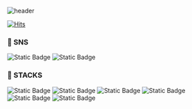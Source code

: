 ![header](https://capsule-render.vercel.app/api?type=waving&color=0:93d2ff,100:a3a9f0&height=300&section=header&text=Welcome%20to%20gyuri's%20GitHub&fontSize=40&animation=blink&fontColor=ffffff)

 [![Hits](https://hits.seeyoufarm.com/api/count/incr/badge.svg?url=https%3A%2F%2Fgithub.com%2Fgyultang&count_bg=%237472FF&title_bg=%23000000&icon=ghostery.svg&icon_color=%23FFFFFF&title=hits&edge_flat=false)](https://hits.seeyoufarm.com)
### 🚢 SNS </br>
  <img alt="Static Badge" src="https://img.shields.io/badge/velog-%2320C997?style=for-the-badge&link=https%3A%2F%2Fvelog.io%2F%40gyultang">
  <img alt="Static Badge" src="https://img.shields.io/badge/gmail-%23EA4335?style=for-the-badge&logo=gmail&logoColor=%236f0404&link=rnfl0318%40gmail.com">
  
  </br>
  

### 🚢 STACKS </br>

<img alt="Static Badge" src="https://img.shields.io/badge/html5-%23E34F26?style=for-the-badge&logo=html5&logoColor=white">
<img alt="Static Badge" src="https://img.shields.io/badge/css3-%231572B6?style=for-the-badge&logo=css3&logoColor=white">
<img alt="Static Badge" src="https://img.shields.io/badge/javascript-%23F7DF1E?style=for-the-badge&logo=javascript&logoColor=black">
<img alt="Static Badge" src="https://img.shields.io/badge/react-%2361DAFB?style=for-the-badge&logo=react&logoColor=black">
<img alt="Static Badge" src="https://img.shields.io/badge/typescript-%233178C6?style=for-the-badge&logo=typescript&logoColor=white">
<img alt="Static Badge" src="https://img.shields.io/badge/nextjs-%23000000?style=for-the-badge&logo=nextdotjs&logoColor=white">
